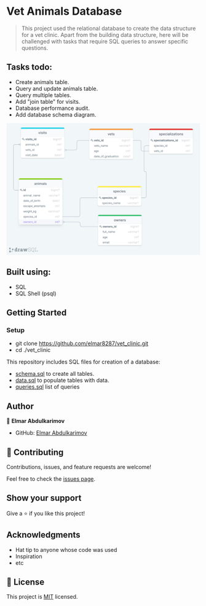 # Vet Animals Database

> This project used the relational database to create the data structure for a vet clinic. Apart from the building data structure, here will be challenged with tasks that require SQL queries to answer specific questions.

## Tasks todo:

- Create animals table. 
- Query and update animals table. 
- Query multiple tables.
- Add "join table" for visits. 
- Database performance audit. 
- Add database schema diagram.

![Diagram view](./img/diagram.PNG)
## Built using:

- SQL
- SQL Shell (psql)

## Getting Started

### Setup
- git clone https://github.com/elmar8287/vet_clinic.git
- cd ./vet_clinic

This repository includes SQL files for creation of a database:

- [schema.sql](./schema.sql) to create all tables.
- [data.sql](./data.sql) to populate tables with data.
- [queries.sql](./queries.sql) list of queries
## Author

👤 **Elmar Abdulkarimov**

- GitHub: [Elmar Abdulkarimov](https://github.com/elmar8287)

## 🤝 Contributing

Contributions, issues, and feature requests are welcome!

Feel free to check the [issues page](../../issues/).

## Show your support

Give a ⭐️ if you like this project!

## Acknowledgments

- Hat tip to anyone whose code was used
- Inspiration
- etc

## 📝 License

This project is [MIT](./MIT.md) licensed.
